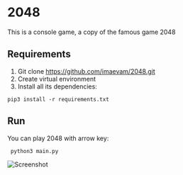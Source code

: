# 2048 
This is a console game, a copy of the famous game 2048

## Requirements 

1. Git clone https://github.com/imaevam/2048.git
2. Create virtual environment 
3. Install  all its dependencies:

``` pip3 install -r requirements.txt ```


## Run
You can play 2048 with arrow key:

``` python3 main.py```

![Screenshot](1.png)